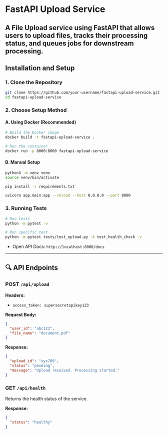 # FastAPI Upload Service

A File Upload service using **FastAPI** that allows users to upload files, tracks their processing status, and queues jobs for downstream processing. 
---

## Installation and Setup

### 1. Clone the Repository
```bash
git clone https://github.com/your-username/fastapi-upload-service.git
cd fastapi-upload-service
```

### 2. Choose Setup Method

#### A. Using Docker (Recommended)
```bash
# Build the Docker image
docker build -t fastapi-upload-service .

# Run the container
docker run -p 8000:8000 fastapi-upload-service
```

#### B. Manual Setup
```bash
python3 -m venv venv
source venv/bin/activate

pip install -r requirements.txt

uvicorn app.main:app --reload --host 0.0.0.0 --port 8000
```

### 3. Running Tests
```bash
# Run tests
python -m pytest -v

# Run specific test
python -m pytest tests/test_upload.py -k test_health_check -v
```

- Open API Docs: `http://localhost:8000/docs`

---

## 🔍 API Endpoints

### POST `/api/upload`
**Headers:**
- `access_token: supersecretapikey123`

**Request Body:**
```json
{
  "user_id": "abc123",
  "file_name": "document.pdf"
}
```

**Response:**
```json
{
  "upload_id": "xyz789",
  "status": "pending",
  "message": "Upload received. Processing started."
}
```

### GET `/api/health`
Returns the health status of the service.

**Response:**
```json
{
  "status": "healthy"
}
```
